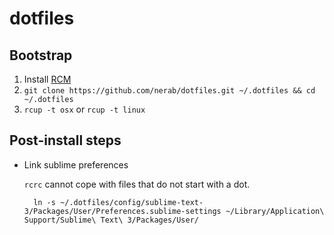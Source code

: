 # dotfiles

## Bootstrap

1. Install [RCM](https://github.com/thoughtbot/rcm)
1. `git clone https://github.com/nerab/dotfiles.git ~/.dotfiles && cd ~/.dotfiles`
1. `rcup -t osx` or `rcup -t linux`

## Post-install steps

* Link sublime preferences

  `rcrc` cannot cope with files that do not start with a dot.

        ln -s ~/.dotfiles/config/sublime-text-3/Packages/User/Preferences.sublime-settings ~/Library/Application\ Support/Sublime\ Text\ 3/Packages/User/
